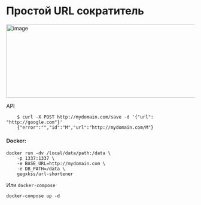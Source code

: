 # Простой URL сократитель

<img width="1000" height="197" alt="image" src="https://github.com/user-attachments/assets/32dd228f-3046-4ded-a03f-5d01b9a2a345" />


API

        $ curl -X POST http://mydomain.com/save -d '{"url": "http://google.com"}'
        {"error":"","id":"M","url":"http://mydomain.com/M"}

#### Docker:

    docker run -dv /local/data/path:/data \
    	-p 1337:1337 \
    	-e BASE_URL=http://mydomain.com \
    	-e DB_PATH=/data \
    	gegxkss/url-shortener

Или  `docker-compose`  

    docker-compose up -d
